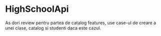 # HighSchoolApi

As dori review pentru partea de catalog features, use case-ul de creare a unei clase, catalog si studenti daca este cazul.
